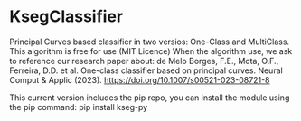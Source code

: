 # KsegClassifier
Principal Curves based classifier in two versios: One-Class and MultiClass.
This algorithm is free for use (MIT Licence)
When the algorithm use, we ask to reference our research paper about:
de Melo Borges, F.E., Mota, O.F., Ferreira, D.D. et al. One-class classifier based on principal curves. Neural Comput & Applic (2023). https://doi.org/10.1007/s00521-023-08721-8

This current version includes the pip repo, you can install the module using the pip command:
pip install kseg-py
